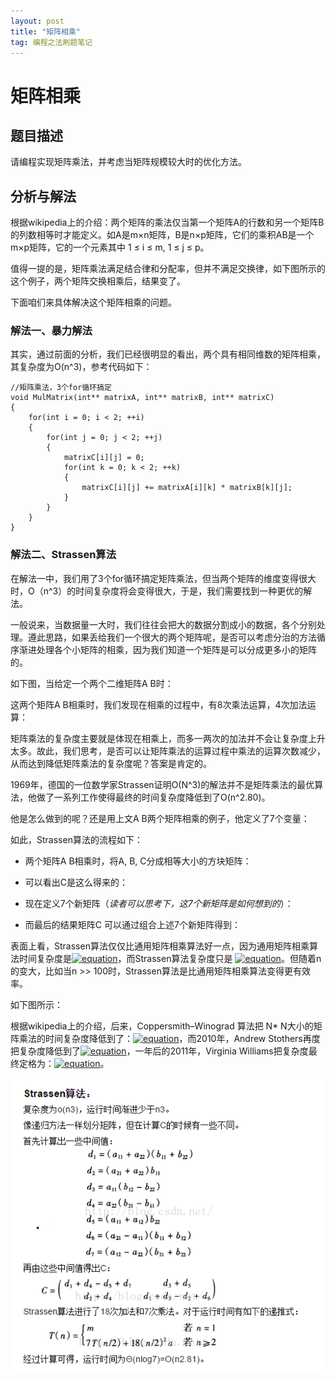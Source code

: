 ```yaml
---
layout: post
title: "矩阵相乘"
tag: 编程之法刷题笔记
---
```


# 矩阵相乘

## 题目描述

请编程实现矩阵乘法，并考虑当矩阵规模较大时的优化方法。

## 分析与解法

根据wikipedia上的介绍：两个矩阵的乘法仅当第一个矩阵A的行数和另一个矩阵B的列数相等时才能定义。如A是m×n矩阵，B是n×p矩阵，它们的乘积AB是一个m×p矩阵，它的一个元素其中 1 ≤ i ≤ m, 1 ≤ j ≤ p。

值得一提的是，矩阵乘法满足结合律和分配率，但并不满足交换律，如下图所示的这个例子，两个矩阵交换相乘后，结果变了。

下面咱们来具体解决这个矩阵相乘的问题。

### 解法一、暴力解法

其实，通过前面的分析，我们已经很明显的看出，两个具有相同维数的矩阵相乘，其复杂度为O(n^3)，参考代码如下：

```
//矩阵乘法，3个for循环搞定    
void MulMatrix(int** matrixA, int** matrixB, int** matrixC)    
{    
    for(int i = 0; i < 2; ++i)     
    {    
        for(int j = 0; j < 2; ++j)     
        {    
            matrixC[i][j] = 0;    
            for(int k = 0; k < 2; ++k)     
            {    
                matrixC[i][j] += matrixA[i][k] * matrixB[k][j];    
            }    
        }    
    }    
}  
```

### 解法二、Strassen算法

在解法一中，我们用了3个for循环搞定矩阵乘法，但当两个矩阵的维度变得很大时，O（n^3）的时间复杂度将会变得很大，于是，我们需要找到一种更优的解法。

一般说来，当数据量一大时，我们往往会把大的数据分割成小的数据，各个分别处理。遵此思路，如果丢给我们一个很大的两个矩阵呢，是否可以考虑分治的方法循序渐进处理各个小矩阵的相乘，因为我们知道一个矩阵是可以分成更多小的矩阵的。

如下图，当给定一个两个二维矩阵A B时：

这两个矩阵A B相乘时，我们发现在相乘的过程中，有8次乘法运算，4次加法运算：

矩阵乘法的复杂度主要就是体现在相乘上，而多一两次的加法并不会让复杂度上升太多。故此，我们思考，是否可以让矩阵乘法的运算过程中乘法的运算次数减少，从而达到降低矩阵乘法的复杂度呢？答案是肯定的。

1969年，德国的一位数学家Strassen证明O(N^3)的解法并不是矩阵乘法的最优算法，他做了一系列工作使得最终的时间复杂度降低到了O(n^2.80)。

他是怎么做到的呢？还是用上文A B两个矩阵相乘的例子，他定义了7个变量：

如此，Strassen算法的流程如下：

- 两个矩阵A B相乘时，将A, B, C分成相等大小的方块矩阵：

- 可以看出C是这么得来的：

- 现在定义7个新矩阵（*读者可以思考下，这7个新矩阵是如何想到的*）：

- 而最后的结果矩阵C 可以通过组合上述7个新矩阵得到：

表面上看，Strassen算法仅仅比通用矩阵相乘算法好一点，因为通用矩阵相乘算法时间复杂度是[![equation](https://camo.githubusercontent.com/5d56bb5d9a19963df6558d14a1534e4b4d6b8429/687474703a2f2f6c617465782e636f6465636f67732e636f6d2f6769662e6c617465783f2537426e253545333d6e2535452537422535436c6f675f3238253744253744)](https://camo.githubusercontent.com/5d56bb5d9a19963df6558d14a1534e4b4d6b8429/687474703a2f2f6c617465782e636f6465636f67732e636f6d2f6769662e6c617465783f2537426e253545333d6e2535452537422535436c6f675f3238253744253744)，而Strassen算法复杂度只是 [![equation](https://camo.githubusercontent.com/b80ef25b534390a847c6d6b95f4b0b7eab0188bc/687474703a2f2f6c617465782e636f6465636f67732e636f6d2f6769662e6c617465783f2537424f286e2535452537422535436c6f675f3237253744293d4f286e253545253742322e38303725374429253744)](https://camo.githubusercontent.com/b80ef25b534390a847c6d6b95f4b0b7eab0188bc/687474703a2f2f6c617465782e636f6465636f67732e636f6d2f6769662e6c617465783f2537424f286e2535452537422535436c6f675f3237253744293d4f286e253545253742322e38303725374429253744)。但随着n的变大，比如当n >> 100时，Strassen算法是比通用矩阵相乘算法变得更有效率。

如下图所示：

根据wikipedia上的介绍，后来，Coppersmith–Winograd 算法把 N* N大小的矩阵乘法的时间复杂度降低到了：[![equation](https://camo.githubusercontent.com/3828207037dbef5a343930907319c428337e9443/687474703a2f2f6c617465782e636f6465636f67732e636f6d2f6769662e6c617465783f2537424f286e253545253742322e33373534373725374429253744)](https://camo.githubusercontent.com/3828207037dbef5a343930907319c428337e9443/687474703a2f2f6c617465782e636f6465636f67732e636f6d2f6769662e6c617465783f2537424f286e253545253742322e33373534373725374429253744)，而2010年，Andrew Stothers再度把复杂度降低到了[![equation](https://camo.githubusercontent.com/b4ca1c880f8008d0063ab91cd95d8271dd5846e1/687474703a2f2f6c617465782e636f6465636f67732e636f6d2f6769662e6c617465783f2537424f286e253545253742322e3337333625374429253744)](https://camo.githubusercontent.com/b4ca1c880f8008d0063ab91cd95d8271dd5846e1/687474703a2f2f6c617465782e636f6465636f67732e636f6d2f6769662e6c617465783f2537424f286e253545253742322e3337333625374429253744)，一年后的2011年，Virginia Williams把复杂度最终定格为：[![equation](https://camo.githubusercontent.com/9e7e3d9b8139728ee592e2b6dc0f3ed69605b6d0/687474703a2f2f6c617465782e636f6465636f67732e636f6d2f6769662e6c617465783f2537424f286e253545253742322e3337323725374429253744)](https://camo.githubusercontent.com/9e7e3d9b8139728ee592e2b6dc0f3ed69605b6d0/687474703a2f2f6c617465782e636f6465636f67732e636f6d2f6769662e6c617465783f2537424f286e253545253742322e3337323725374429253744)。

![ ](https://raw.githubusercontent.com/yaolinxia/img_resource/master/matrix_mul/微信截图_20190218100700.png)

